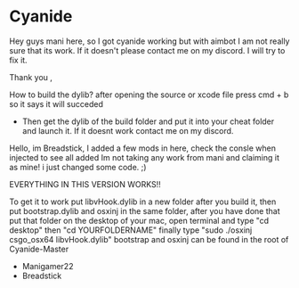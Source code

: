 # Cyanide

Hey guys mani here, so I got cyanide working but with aimbot I am not really sure that its work. If it doesn't please contact me on my discord. I will try to fix it.

Thank you ,

How to build the dylib?
after opening the source or xcode file press cmd + b so it says it will succeded 
- Then get the dylib of the build folder and put it into your cheat folder and launch it.
If it doesnt work contact me on my discord.

Hello, im Breadstick, I added a few mods in here, 
check the consle when injected to see all added
Im not taking any work from mani and claiming it as mine!
i just changed some code. ;)

EVERYTHING IN THIS VERSION WORKS!!

To get it to work put libvHook.dylib in a new folder after you build it, 
then put bootstrap.dylib and osxinj in the same folder, after you have done that put that folder on the desktop of your mac,
open terminal and type "cd desktop" then "cd YOURFOLDERNAME" finally type "sudo ./osxinj csgo_osx64 libvHook.dylib"
bootstrap and osxinj can be found in the root of Cyanide-Master
- Manigamer22
- Breadstick
